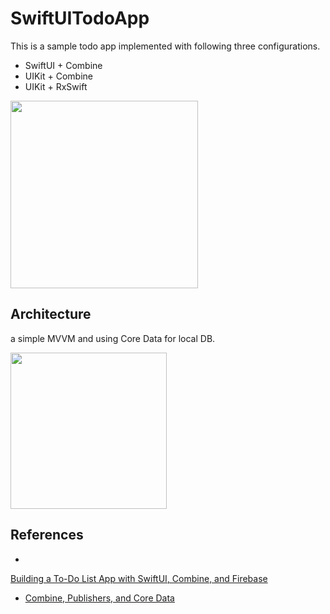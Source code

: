 # SwiftUITodoApp
This is a sample todo app implemented with following three configurations.

- SwiftUI + Combine
- UIKit + Combine
- UIKit + RxSwift

<img src=https://user-images.githubusercontent.com/8536870/102258251-13adf300-3f51-11eb-8a3d-957e968fa9f4.gif width=300>

## Architecture
a simple MVVM and using Core Data for local DB.

<img src=https://user-images.githubusercontent.com/8536870/102254120-9a5fd180-3f4b-11eb-824d-343e18acb55b.png width=250>

## References
- 
[Building a To-Do List App with SwiftUI, Combine, and Firebase](https://medium.com/better-programming/replicating-the-ios-reminders-app-part1-44211a7b7029)
- [Combine, Publishers, and Core Data](https://medium.com/better-programming/combine-publishers-and-core-data-424b68fe9473)
